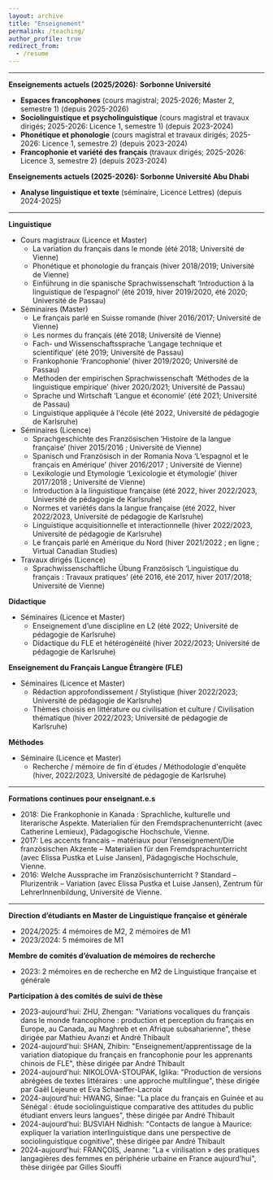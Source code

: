 ```yaml
---
layout: archive
title: "Enseignement"
permalink: /teaching/
author_profile: true
redirect_from:
  - /resume
---
```

---
**Enseignements actuels (2025/2026): Sorbonne Université**
* <b>Espaces francophones</b> (cours magistral; 2025-2026; Master 2, semestre 1) (depuis 2025-2026)
* <b>Sociolinguistique et psycholinguistique</b> (cours magistral et travaux dirigés; 2025-2026: Licence 1, semestre 1) (depuis 2023-2024)
* <b>Phonétique et phonologie</b> (cours magistral et travaux dirigés; 2025-2026: Licence 1, semestre 2) (depuis 2023-2024)
* <b>Francophonie et variété des français</b> (travaux dirigés; 2025-2026: Licence 3, semestre 2) (depuis 2023-2024)

**Enseignements actuels (2025-2026): Sorbonne Université Abu Dhabi**
* <b>Analyse linguistique et texte</b> (séminaire, Licence Lettres) (depuis 2024-2025)

---
**Linguistique**
* Cours magistraux (Licence et Master)
  * La variation du français dans le monde (été 2018; Université de Vienne)
  * Phonétique et phonologie du français (hiver 2018/2019; Université de Vienne)
  * Einführung in die spanische Sprachwissenschaft ‘Introduction à la linguistique de l’espagnol’ (été 2019, hiver 2019/2020, été 2020; Université de Passau)
* Séminaires (Master)
  * Le français parlé en Suisse romande (hiver 2016/2017; Université de Vienne)
  * Les normes du français (été 2018; Université de Vienne)
  * Fach- und Wissenschaftssprache ‘Langage technique et scientifique’ (été 2019; Université de Passau)
  * Frankophonie ‘Francophonie’ (hiver 2019/2020; Université de Passau)
  * Methoden der empirischen Sprachwissenschaft ‘Méthodes de la linguistique empirique’ (hiver 2020/2021; Université de Passau)
  * Sprache und Wirtschaft ‘Langue et économie’ (été 2021; Université de Passau)
  * Linguistique appliquée à l'école (été 2022, Université de pédagogie de Karlsruhe)
* Séminaires (Licence)
  * Sprachgeschichte des Französischen ‘Histoire de la langue française’ (hiver 2015/2016 ; Université de Vienne)
  * Spanisch und Französisch in der Romania Nova ‘L’espagnol et le français en Amérique’ (hiver 2016/2017 ; Université de Vienne)
  * Lexikologie und Etymologie ‘Lexicologie et étymologie’ (hiver 2017/2018 ; Université de Vienne)
  * Introduction à la linguistique française (été 2022, hiver 2022/2023, Université de pédagogie de Karlsruhe)
  * Normes et variétés dans la langue française (été 2022, hiver 2022/2023, Université de pédagogie de Karlsruhe)
  * Linguistique acquisitionnelle et interactionnelle (hiver 2022/2023, Université de pédagogie de Karlsruhe)
  * Le français parlé en Amérique du Nord (hiver 2021/2022 ; en ligne ; Virtual Canadian Studies)
* Travaux dirigés (Licence)
  * Sprachwissenschaftliche Übung Französisch ‘Linguistique du français : Travaux pratiques’ (été 2016, été 2017, hiver 2017/2018; Université de Vienne)

**Didactique**
* Séminaires (Licence et Master)
  * Enseignement d’une discipline en L2 (été 2022; Université de pédagogie de Karlsruhe)
  * Didactique du FLE et hétérogénéité (hiver 2022/2023; Université de pédagogie de Karlsruhe)

**Enseignement du Français Langue Étrangère (FLE)**
* Séminaires (Licence et Master)
  * Rédaction approfondissement / Stylistique (hiver 2022/2023; Université de pédagogie de Karlsruhe)
  * Thèmes choisis en littérature ou civilisation et culture / Civilisation thématique (hiver 2022/2023; Université de pédagogie de Karlsruhe)

**Méthodes**
* Séminaire (Licence et Master)
  * Recherche / mémoire de fin d´études / Méthodologie d'enquête (hiver, 2022/2023, Université de pédagogie de Karlsruhe)

---
**Formations continues pour enseignant.e.s**
* 2018: Die Frankophonie in Kanada : Sprachliche, kulturelle und literarische Aspekte. Materialien für den Fremdsprachenunterricht (avec Catherine Lemieux), Pädagogische Hochschule, Vienne.
* 2017: Les accents francais – matériaux pour l’enseignement/Die französischen Akzente – Materialien für den Fremdsprachunterricht (avec Elissa Pustka et Luise Jansen), Pädagogische Hochschule, Vienne.
* 2016: Welche Aussprache im Französischunterricht ? Standard – Plurizentrik – Variation (avec Elissa Pustka et Luise Jansen), Zentrum für LehrerInnenbildung, Université de Vienne.

---
**Direction d’étudiants en Master de Linguistique française et générale**
* 2024/2025: 4 mémoires de M2, 2 mémoires de M1
* 2023/2024: 5 mémoires de M1

**Membre de comités d’évaluation de mémoires de recherche**
* 2023: 2 mémoires en de recherche en M2 de Linguistique française et générale

**Participation à des comités de suivi de thèse**
* 2023-aujourd'hui: ZHU, Zhengan: "Variations vocaliques du français dans le monde francophone : production et perception du français en Europe, au Canada, au Maghreb et en Afrique subsaharienne", thèse dirigée par Mathieu Avanzi et André Thibault
* 2024-aujourd'hui: SHAN, Zhibin: "Enseignement/apprentissage de la variation diatopique du français en francophonie pour les apprenants chinois de FLE", thèse dirigée par André Thibault
* 2024-aujourd'hui: NIKOLOVA-STOUPAK, Iglika: "Production de versions abrégées de textes littéraires : une approche multilingue", thèse dirigée par Gaël Lejeune et Eva Schaeffer-Lacroix
* 2024-aujourd'hui: HWANG, Sinae: "La place du français en Guinée et au Sénégal : étude sociolinguistique comparative des attitudes du public étudiant envers leurs langues", thèse dirigée par André Thibault
* 2024-aujourd'hui: BUSVIAH Nidhish: "Contacts de langue à Maurice: expliquer la variation interlinguistique dans une perspective de sociolinguistique cognitive", thèse dirigée par André Thibault
* 2024-aujourd'hui: FRANÇOIS, Jeanne: "La « virilisation » des pratiques langagières des femmes en périphérie urbaine en France aujourd’hui", thèse dirigée par Gilles Siouffi

